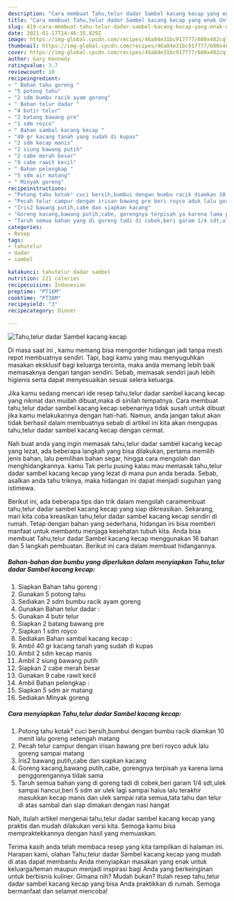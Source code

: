 ```yaml
---
description: "Cara membuat Tahu,telur dadar Sambel kacang kecap yang enak Untuk Jualan"
title: "Cara membuat Tahu,telur dadar Sambel kacang kecap yang enak Untuk Jualan"
slug: 419-cara-membuat-tahu-telur-dadar-sambel-kacang-kecap-yang-enak-untuk-jualan
date: 2021-01-17T14:46:35.829Z
image: https://img-global.cpcdn.com/recipes/46a84e31bc917777/680x482cq70/tahutelur-dadar-sambel-kacang-kecap-foto-resep-utama.jpg
thumbnail: https://img-global.cpcdn.com/recipes/46a84e31bc917777/680x482cq70/tahutelur-dadar-sambel-kacang-kecap-foto-resep-utama.jpg
cover: https://img-global.cpcdn.com/recipes/46a84e31bc917777/680x482cq70/tahutelur-dadar-sambel-kacang-kecap-foto-resep-utama.jpg
author: Gary Kennedy
ratingvalue: 3.7
reviewcount: 10
recipeingredient:
- " Bahan tahu goreng "
- "5 potong tahu"
- "2 sdm bumbu racik ayam goreng"
- " Bahan telur dadar "
- "4 butir telur"
- "2 batang bawang pre"
- "1 sdm royco"
- " Bahan sambal kacang kecap "
- "40 gr kacang tanah yang sudah di kupas"
- "2 sdm kecap manis"
- "2 siung bawang putih"
- "2 cabe merah besar"
- "9 cabe rawit kecil"
- " Bahan pelengkap "
- "5 sdm air matang"
- " Minyak goreng"
recipeinstructions:
- "Potong tahu kotak² cuci bersih,bumbui dengan bumbu racik diamkan 10 menit lalu goreng setengah matang"
- "Pecah telur campur dengan irisan bawang pre beri royco aduk lalu goreng sampai matang"
- "Iris2 bawang putih,cabe dan siapkan kacang"
- "Goreng kacang,bawang putih,cabe, gorengnya terpisah ya karena lama penggorengannya tidak sama"
- "Taruh semua bahan yang di goreng tadi di cobek,beri garam 1/4 sdt,ulek sampai hancur,beri 5 sdm air ulek lagi sampai halus lalu terakhir masukkan kecap manis dan ulek sampai rata semua,tata tahu dan telur di atas sambal dan siap dimakan dengan nasi hangat"
categories:
- Resep
tags:
- tahutelur
- dadar
- sambel

katakunci: tahutelur dadar sambel 
nutrition: 221 calories
recipecuisine: Indonesian
preptime: "PT16M"
cooktime: "PT38M"
recipeyield: "3"
recipecategory: Dinner

---
```



![Tahu,telur dadar Sambel kacang kecap](https://img-global.cpcdn.com/recipes/46a84e31bc917777/680x482cq70/tahutelur-dadar-sambel-kacang-kecap-foto-resep-utama.jpg)

Di masa  saat ini , kamu memang bisa mengorder hidangan jadi tanpa mesti repot membuatnya sendiri. Tapi, bagi kamu yang mau menyuguhkan masakan eksklusif bagi keluarga tercinta, maka anda memang lebih baik memasaknya dengan tangan sendiri. Sebab, memasak sendiri jauh lebih higienis serta dapat menyesuaikan sesuai selera keluarga.

Jika kamu sedang mencari ide resep tahu,telur dadar sambel kacang kecap yang nikmat dan mudah dibuat,maka di sinilah tempatnya. Cara membuat tahu,telur dadar sambel kacang kecap  sebenarnya tidak susah untuk dibuat jika kamu melakukannya dengan hati-hati. Namun, anda jangan takut akan tidak berhasil dalam membuatnya 
sebab di artikel ini kita akan mengupas tahu,telur dadar sambel kacang kecap dengan cermat.  



Nah buat anda yang ingin memasak tahu,telur dadar sambel kacang kecap yang lezat, ada beberapa langkah yang bisa dilakukan, pertama memilih jenis bahan, lalu pemilihan bahan segar, hingga cara mengolah dan menghidangkannya. kamu Tak perlu pusing kalau mau memasak tahu,telur dadar sambel kacang kecap yang lezat di mana pun anda berada. Sebab, asalkan anda  tahu triknya, maka hidangan ini dapat menjadi suguhan yang istimewa.

Berikut ini, ada beberapa tips dan trik dalam mengolah caramembuat tahu,telur dadar sambel kacang kecap yang siap dikreasikan. Sekarang, mari kita coba kreasikan tahu,telur dadar sambel kacang kecap sendiri di rumah. Tetap dengan bahan yang sederhana, hidangan ini bisa memberi manfaat untuk membantu menjaga kesehatan tubuh kita. Anda bisa membuat Tahu,telur dadar Sambel kacang kecap menggunakan 16 bahan dan 5 langkah pembuatan. Berikut ini cara dalam membuat hidangannya.

<!--inarticleads1-->

##### Bahan-bahan dan bumbu yang diperlukan dalam menyiapkan Tahu,telur dadar Sambel kacang kecap:

1. Siapkan  Bahan tahu goreng :
1. Gunakan 5 potong tahu
1. Sediakan 2 sdm bumbu racik ayam goreng
1. Gunakan  Bahan telur dadar :
1. Gunakan 4 butir telur
1. Siapkan 2 batang bawang pre
1. Siapkan 1 sdm royco
1. Sediakan  Bahan sambal kacang kecap :
1. Ambil 40 gr kacang tanah yang sudah di kupas
1. Ambil 2 sdm kecap manis
1. Ambil 2 siung bawang putih
1. Siapkan 2 cabe merah besar
1. Gunakan 9 cabe rawit kecil
1. Ambil  Bahan pelengkap :
1. Siapkan 5 sdm air matang
1. Sediakan  Minyak goreng




<!--inarticleads2-->

##### Cara menyiapkan Tahu,telur dadar Sambel kacang kecap:

1. Potong tahu kotak² cuci bersih,bumbui dengan bumbu racik diamkan 10 menit lalu goreng setengah matang
1. Pecah telur campur dengan irisan bawang pre beri royco aduk lalu goreng sampai matang
1. Iris2 bawang putih,cabe dan siapkan kacang
1. Goreng kacang,bawang putih,cabe, gorengnya terpisah ya karena lama penggorengannya tidak sama
1. Taruh semua bahan yang di goreng tadi di cobek,beri garam 1/4 sdt,ulek sampai hancur,beri 5 sdm air ulek lagi sampai halus lalu terakhir masukkan kecap manis dan ulek sampai rata semua,tata tahu dan telur di atas sambal dan siap dimakan dengan nasi hangat




Nah, itulah artikel mengenai  tahu,telur dadar sambel kacang kecap  yang praktis dan mudah dilakukan versi kita. Semoga kamu bisa mempraktekkannya dengan hasil yang memuaskan. 

Terima kasih anda telah membaca resep yang kita tampilkan di halaman ini. Harapan kami, olahan  Tahu,telur dadar Sambel kacang kecap yang mudah di atas dapat membantu Anda menyiapkan masakan yang enak untuk keluarga/teman maupun menjadi inspirasi bagi Anda yang berkeinginan untuk berbisnis kuliner. Gimana nih? Mudah bukan? Itulah resep tahu,telur dadar sambel kacang kecap yang bisa Anda praktikkan di rumah. Semoga bermanfaat dan selamat mencoba!

